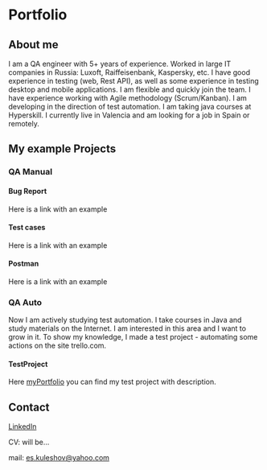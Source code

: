 # Portfolio
## About me
I am a QA engineer with 5+ years of experience. Worked in large IT companies in Russia: Luxoft, Raiffeisenbank, Kaspersky, etc. I have good experience in testing (web, Rest API), as well as some experience in testing desktop and mobile applications. I am flexible and quickly join the team. I have experience working with Agile methodology (Scrum/Kanban). I am developing in the direction of test automation. I am taking java courses at Hyperskill. I currently live in Valencia and am looking for a job in Spain or remotely.
## My example Projects
### QA Manual
#### Bug Report
Here is a link with an example
#### Test cases
Here is a link with an example
#### Postman
Here is a link with an example
### QA Auto
Now I am actively studying test automation. I take courses in Java and study materials on the Internet. I am interested in this area and I want to grow in it. To show my knowledge, I made a test project - automating some actions on the site trello.com.
#### TestProject
Here [myPortfolio](https://github.com/KuleshovES/myPortfolio) you can find my test project with description. 
## Contact
[LinkedIn](www.linkedin.com/in/evgenii-kuleshov)

CV: will be...

mail: es.kuleshov@yahoo.com
